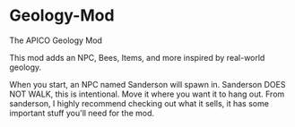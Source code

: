 # Geology-Mod
The APICO Geology Mod

This mod adds an NPC, Bees, Items, and more inspired by real-world geology.

When you start, an NPC named Sanderson will spawn in. Sanderson DOES NOT WALK, this is intentional. Move it where you want it to hang out.
From sanderson, I highly recommend checking out what it sells, it has some important stuff you'll need for the mod.

